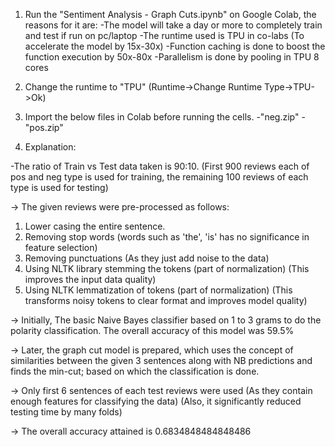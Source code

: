 1. Run the "Sentiment Analysis - Graph Cuts.ipynb" on  Google Colab, the reasons for it are:
-The model will take a day or more to completely train and test if run on pc/laptop
-The runtime used is TPU in co-labs (To accelerate the model by 15x-30x)
-Function caching is done to boost the function execution by 50x-80x
-Parallelism is done by pooling in TPU 8 cores

2. Change the runtime to "TPU" (Runtime->Change Runtime Type->TPU->Ok)

3. Import the below files in Colab before running the cells.
-"neg.zip"
-"pos.zip"

3.  Explanation:

-The ratio of Train vs Test data taken is 90:10.
(First 900 reviews each of pos and neg type is used for training, the remaining 100 reviews of each type is used for testing)

-> The given reviews were pre-processed as follows:
1. Lower casing the entire sentence.
2. Removing stop words (words such as 'the', 'is' has no significance in feature selection)
3. Removing punctuations (As they just add noise to the data)
4. Using NLTK library stemming the tokens (part of normalization) (This improves the input data quality)
5. Using NLTK lemmatization of tokens (part of normalization) (This transforms noisy tokens to clear format and improves model quality)

-> Initially, The basic Naive Bayes classifier based on 1 to 3 grams to do the polarity classification. The overall accuracy of this model was 59.5%

-> Later, the graph cut model is prepared, which uses the concept of similarities between the given 3 sentences along with NB predictions and finds the min-cut; based on which the classification is done.

-> Only first 6 sentences of each test reviews were used (As they contain enough features for classifying the data) (Also, it significantly reduced testing time by many folds)

-> The overall accuracy attained is 0.6834848484848486
